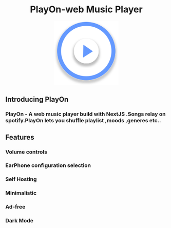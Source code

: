 <h1 align="center">PlayOn-web Music Player</h1>


<p  align="center"><img src="https://github.com/johnbabu021/PlayOn/blob/master/public/assets/images/playon.svg"  width="200px" height="200px"/></p>

## Introducing PlayOn

### PlayOn - A web music player build with NextJS .Songs relay on spotify.PlayOn lets you shuffle playlist ,moods ,generes etc..


## Features

### Volume controls
### EarPhone configuration selection
### Self Hosting
### Minimalistic
### Ad-free
### Dark Mode
